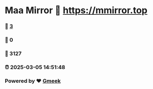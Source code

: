 # Maa Mirror :link: https://mmirror.top 
### :page_facing_up: [3](https://mmirror.top/tag.html) 
### :speech_balloon: 0 
### :hibiscus: 3127 
### :alarm_clock: 2025-03-05 14:51:48 
### Powered by :heart: [Gmeek](https://github.com/Meekdai/Gmeek)
